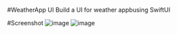 #WeatherApp UI
Build a UI for weather appbusing SwiftUI

#Screenshot 
![image](https://github.com/AnshikaSrivastava25/SwiftUI-WeatherApp/assets/75130949/3f42e9bd-41d5-48c4-84ad-282e4bd2fbcc)
![image](https://github.com/AnshikaSrivastava25/SwiftUI-WeatherApp/assets/75130949/0d34d95d-d5b5-4797-9ed5-ba5312e91742)

